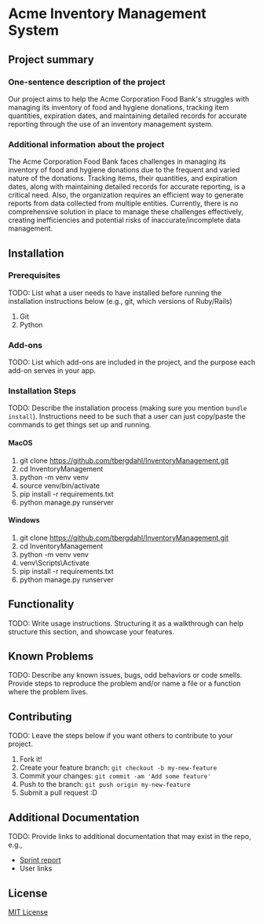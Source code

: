 # Acme Inventory Management System
## Project summary
### One-sentence description of the project
Our project aims to help the Acme Corporation Food Bank's struggles with managing its inventory of food and hygiene donations, tracking item quantities, expiration dates, and maintaining detailed records for accurate reporting through the use of an inventory management system.
### Additional information about the project
The Acme Corporation Food Bank faces challenges in managing its inventory of food and hygiene donations due to the frequent and varied nature of the donations. Tracking items, their quantities, and expiration dates, along with maintaining detailed records for accurate reporting, is a critical need. Also, the organization requires an efficient way to generate reports from data collected from multiple entities. Currently, there is no comprehensive solution in place to manage these challenges effectively, creating inefficiencies and potential risks of inaccurate/incomplete data management.
## Installation
### Prerequisites
TODO: List what a user needs to have installed before running the installation
instructions below (e.g., git, which versions of Ruby/Rails)
1. Git
2. Python
### Add-ons
TODO: List which add-ons are included in the project, and the purpose each add-on
serves in your app.
### Installation Steps
TODO: Describe the installation process (making sure you mention `bundle install`).
Instructions need to be such that a user can just copy/paste the commands to get
things set up and running.
#### MacOS
1. git clone https://github.com/tbergdahl/InventoryManagement.git
2. cd InventoryManagement
3. python -m venv venv
4. source venv/bin/activate
5. pip install -r requirements.txt
6. python manage.py runserver
#### Windows
1. git clone https://github.com/tbergdahl/InventoryManagement.git
2. cd InventoryManagement
3. python -m venv venv
4. venv\Scripts\Activate
5. pip install -r requirements.txt
6. python manage.py runserver

## Functionality
TODO: Write usage instructions. Structuring it as a walkthrough can help structure
this section,
and showcase your features.
## Known Problems
TODO: Describe any known issues, bugs, odd behaviors or code smells.
Provide steps to reproduce the problem and/or name a file or a function where the
problem lives.
## Contributing
TODO: Leave the steps below if you want others to contribute to your project.
1. Fork it!
2. Create your feature branch: `git checkout -b my-new-feature`
3. Commit your changes: `git commit -am 'Add some feature'`
4. Push to the branch: `git push origin my-new-feature`
5. Submit a pull request :D
## Additional Documentation
TODO: Provide links to additional documentation that may exist in the repo, e.g.,
* [Sprint report](https://github.com/tbergdahl/InventoryManagement/blob/main/sprint-report.md)
* User links
## License
[MIT License](https://github.com/tbergdahl/InventoryManagement/blob/main/License.txt)
